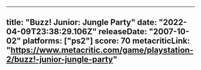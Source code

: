 
---
title: "Buzz! Junior: Jungle Party"
date: "2022-04-09T23:38:29.106Z"
releaseDate: "2007-10-02"
platforms: ["ps2"]
score: 70
metacriticLink: "https://www.metacritic.com/game/playstation-2/buzz!-junior-jungle-party"
---
